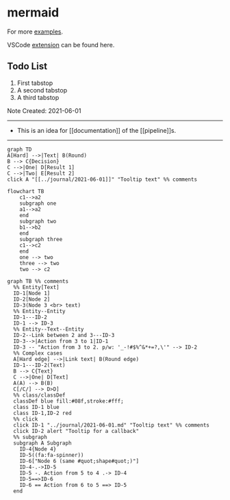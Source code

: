 # mermaid
For more [examples](https://mermaid-js.github.io/mermaid/#/flowchart).

VSCode [extension](https://github.com/mermaid-js/mermaid/blob/develop/docs/integrations.md) can be found here.
## Todo List

1. First tabstop
2. A second tabstop
3. A third tabstop

Note Created: 2021-06-01

---

  - This is an idea for [[documentation]] of the [[pipeline]]s.

---


```mermaid
graph TD 
A[Hard] -->|Text| B(Round)
B --> C{Decision}
C -->|One| D[Result 1]
C -->|Two| E[Result 2]
click A "[[../journal/2021-06-01]]" "Tooltip text" %% comments
```

```mermaid
flowchart TB
    c1-->a2
    subgraph one
    a1-->a2
    end
    subgraph two
    b1-->b2
    end
    subgraph three
    c1-->c2
    end
    one --> two
    three --> two
    two --> c2
```

```mermaid
graph TB %% comments
  %% Entity[Text]
  ID-1[Node 1]
  ID-2[Node 2]
  ID-3(Node 3 <br> text)
  %% Entity--Entity
  ID-1---ID-2
  ID-1 --> ID-3
  %% Entity--Text--Entity
  ID-2--Link between 2 and 3---ID-3
  ID-3-->|Action from 3 to 1|ID-1
  ID-3 -- "Action from 3 to 2. p/w: '_-!#$%^&*+=?,\'" --> ID-2
  %% Complex cases
  A[Hard edge] -->|Link text| B(Round edge)
  ID-1---ID-2(Text)
  B --> C{Text}
  C -->|One| D[Text]
  A(A) --> B(B)
  C[/C/] --> D>D]
  %% class/classDef
  classDef blue fill:#08f,stroke:#fff;
  class ID-1 blue
  class ID-1,ID-2 red
  %% click
  click ID-1 "../journal/2021-06-01.md" "Tooltip text" %% comments
  click ID-2 alert "Tooltip for a callback"
  %% subgraph
  subgraph A Subgraph
    ID-4{Node 4}
    ID-5((fa:fa-spinner))
    ID-6["Node 6 (same #quot;shape#quot;)"]
    ID-4-.->ID-5
    ID-5 -. Action from 5 to 4 .-> ID-4
    ID-5==>ID-6
    ID-6 == Action from 6 to 5 ==> ID-5
  end
```